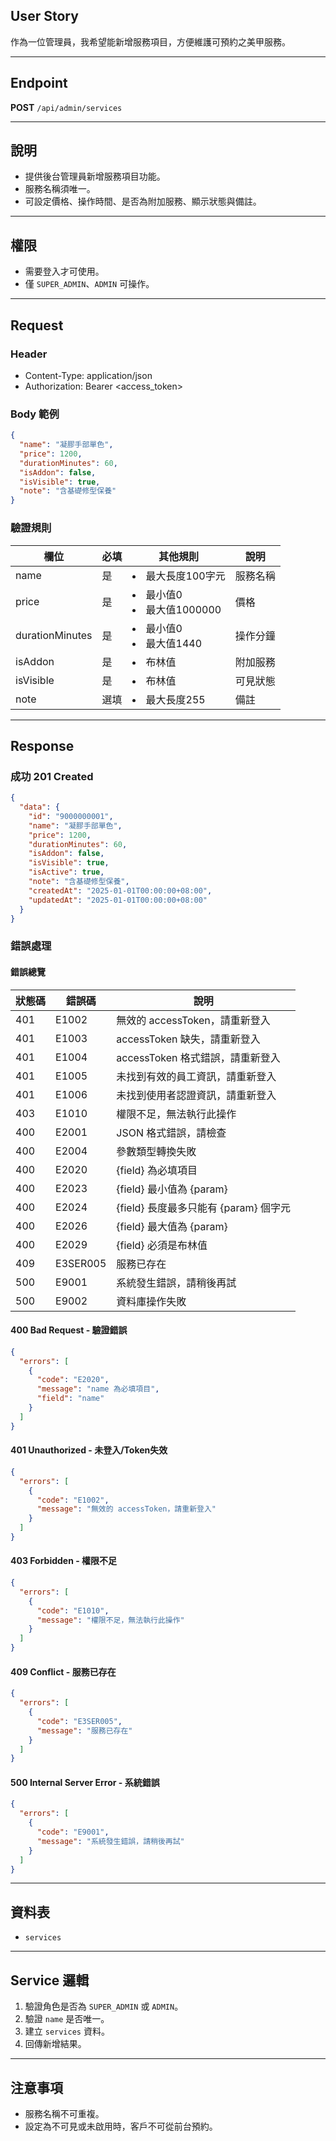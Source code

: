 ## User Story

作為一位管理員，我希望能新增服務項目，方便維護可預約之美甲服務。

---

## Endpoint

**POST** `/api/admin/services`

---

## 說明

- 提供後台管理員新增服務項目功能。
- 服務名稱須唯一。
- 可設定價格、操作時間、是否為附加服務、顯示狀態與備註。

---

## 權限

- 需要登入才可使用。
- 僅 `SUPER_ADMIN`、`ADMIN` 可操作。

---

## Request

### Header

- Content-Type: application/json
- Authorization: Bearer <access_token>

### Body 範例

```json
{
  "name": "凝膠手部單色",
  "price": 1200,
  "durationMinutes": 60,
  "isAddon": false,
  "isVisible": true,
  "note": "含基礎修型保養"
}
```

### 驗證規則

| 欄位            | 必填 | 其他規則                     | 說明     |
| --------------- | ---- | ---------------------------- | -------- |
| name            | 是   | <li>最大長度100字元          | 服務名稱 |
| price           | 是   | <li>最小值0<li>最大值1000000 | 價格     |
| durationMinutes | 是   | <li>最小值0<li>最大值1440    | 操作分鐘 |
| isAddon         | 是   | <li>布林值                   | 附加服務 |
| isVisible       | 是   | <li>布林值                   | 可見狀態 |
| note            | 選填 | <li>最大長度255              | 備註     |

---

## Response

### 成功 201 Created

```json
{
  "data": {
    "id": "9000000001",
    "name": "凝膠手部單色",
    "price": 1200,
    "durationMinutes": 60,
    "isAddon": false,
    "isVisible": true,
    "isActive": true,
    "note": "含基礎修型保養",
    "createdAt": "2025-01-01T00:00:00+08:00",
    "updatedAt": "2025-01-01T00:00:00+08:00"
  }
}
```

### 錯誤處理

#### 錯誤總覽

| 狀態碼 | 錯誤碼   | 說明                                  |
| ------ | -------- | ------------------------------------- |
| 401    | E1002    | 無效的 accessToken，請重新登入        |
| 401    | E1003    | accessToken 缺失，請重新登入          |
| 401    | E1004    | accessToken 格式錯誤，請重新登入      |
| 401    | E1005    | 未找到有效的員工資訊，請重新登入      |
| 401    | E1006    | 未找到使用者認證資訊，請重新登入      |
| 403    | E1010    | 權限不足，無法執行此操作              |
| 400    | E2001    | JSON 格式錯誤，請檢查                 |
| 400    | E2004    | 參數類型轉換失敗                      |
| 400    | E2020    | {field} 為必填項目                    |
| 400    | E2023    | {field} 最小值為 {param}              |
| 400    | E2024    | {field} 長度最多只能有 {param} 個字元 |
| 400    | E2026    | {field} 最大值為 {param}              |
| 400    | E2029    | {field} 必須是布林值                  |
| 409    | E3SER005 | 服務已存在                            |
| 500    | E9001    | 系統發生錯誤，請稍後再試              |
| 500    | E9002    | 資料庫操作失敗                        |

#### 400 Bad Request - 驗證錯誤

```json
{
  "errors": [
    {
      "code": "E2020",
      "message": "name 為必填項目",
      "field": "name"
    }
  ]
}
```

#### 401 Unauthorized - 未登入/Token失效

```json
{
  "errors": [
    {
      "code": "E1002",
      "message": "無效的 accessToken，請重新登入"
    }
  ]
}
```

#### 403 Forbidden - 權限不足

```json
{
  "errors": [
    {
      "code": "E1010",
      "message": "權限不足，無法執行此操作"
    }
  ]
}
```

#### 409 Conflict - 服務已存在

```json
{
  "errors": [
    {
      "code": "E3SER005",
      "message": "服務已存在"
    }
  ]
}
```

#### 500 Internal Server Error - 系統錯誤

```json
{
  "errors": [
    {
      "code": "E9001",
      "message": "系統發生錯誤，請稍後再試"
    }
  ]
}
```

---

## 資料表

- `services`

---

## Service 邏輯

1. 驗證角色是否為 `SUPER_ADMIN` 或 `ADMIN`。
2. 驗證 `name` 是否唯一。
3. 建立 `services` 資料。
4. 回傳新增結果。

---

## 注意事項

- 服務名稱不可重複。
- 設定為不可見或未啟用時，客戶不可從前台預約。
